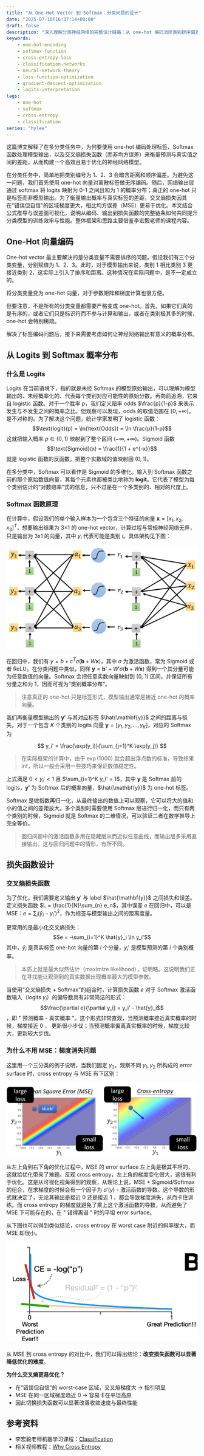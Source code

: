 ```yaml
---
title: "从 One-Hot Vector 到 Softmax：分类问题的设计"
date: "2025-07-10T16:37:14+08:00"
draft: false
description: "深入理解分类神经网络的完整设计链路：从 one-hot 编码消除类别排序偏差，到 softmax 生成概率分布，再到交叉熵损失优化训练过程。通过数学推导和误差面可视化，全面解析分类任务中输出层设计的核心原理。"
keywords:
    - one-hot-encoding
    - softmax-function  
    - cross-entropy-loss
    - classification-networks
    - neural-network-theory
    - loss-function-optimization
    - gradient-descent-optimization
    - logits-interpretation
tags: 
    - one-hot
    - softmax
    - cross-entropy
    - classification
series: "hylee"
---
```


这篇博文解释了在多分类任务中，为何要使用 one-hot 编码处理标签、Softmax 函数处理模型输出，以及交叉熵损失函数（而非均方误差）来衡量预测与真实值之间的差距，从而构建一个高效且易于优化的神经网络模型。

<!--more-->

在分类任务中，简单地把类别编号为 1、2、3 会暗含距离和顺序偏差。为避免这一问题，我们首先使用 one-hot 向量对离散标签做无序编码。随后，网络输出层通过 softmax 将 logits 映射为 0-1 之间且和为 1 的概率分布；真正的 one-hot 只是标签而非模型输出。为了衡量输出概率与真实标签的差距，交叉熵损失因其在"错误但自信"的区域梯度更大，相比均方误差（MSE）更易于优化。本文结合公式推导与误差面可视化，说明从编码、输出到损失函数的完整链条如何共同提升分类模型的训练效率与性能。整体框架和思路主要借鉴李宏毅老师的课程内容。

## One-Hot 向量编码

One-hot vector 最主要解决的是分类变量不需要排序的问题。假设我们有三个分类变量，分别赋值为 1、2、3。此时，对于模型输出来说，类别 1 相比类别 3 更接近类别 2，这实际上引入了排序和距离。这种情况在实际问题中，是不一定成立的。

将分类变量变为 one-hot 向量，对于参数矩阵和梯度计算也很方便。

但要注意，不是所有的分类变量都需要严格变成 one-hot。首先，如果它们真的是有序的，或者它们只是标识符而不参与计算和输出，或者在类别极其多的时候，one-hot 会特别稀疏。

解决了标签编码问题后，接下来需要考虑如何让神经网络输出有意义的概率分布。

## 从 Logits 到 Softmax 概率分布

### 什么是 Logits

Logits 在当前语境下，指的就是未经 Softmax 的模型原始输出，可以理解为模型输出的、未经概率化的、代表每个类别对应可能性的原始分数。再向前追溯，它来自 logistic 函数。对于一个胜率 $p$，我们定义赔率 odds $\frac{p}{1-p}$ 来表示发生与不发生之间的概率之比。但观察可以发现，odds 的取值范围在 $[0, +\infty]$，是不对称的。为了解决这个问题，统计学家发明了 logistic 函数：$$\text{logit}(p) = \ln(\text{Odds}) = \ln \frac{p}{1-p}$$这就把输入概率 $p \in (0,1)$ 映射到了整个区间 $(-\infty, +\infty)$。Sigmoid 函数 $$\text{Sigmoid}(x) = \frac{1}{1 + e^{-x}}$$ 就是 logistic 函数的反函数，把整个实数域的值映射回 $(0,1)$。

在多分类中，Softmax 可以看作是 Sigmoid 的多维化。输入到 Softmax 函数之前的那个原始数值向量，其每个元素也都被类比地称为 **logit**。它代表了模型为每个类别估计的“对数赔率”式的信息，只不过是在一个多类别的、相对的尺度上。

### Softmax 函数原理

在计算中，假设我们的单个输入样本为一个包含三个特征的向量 $\mathbf{x} = [x_1, x_2, x_3]^T$，想要输出结果为 3×1 的 one-hot vector，计算过程与常规神经网络无异，只是输出为 3x1 的向量，其中 $y_i$ 代表可能是类别 $i$。具体架构见下图：

![l04-classification-20250709203643350](l04-classification-20250709203643350.png)

在回归中，我们有 $y = b + c^T\sigma(\mathbf{b} + W\mathbf{x})$，其中 $\sigma$ 为激活函数，常为 Sigmoid 或者 ReLU。在分类问题中类似，同样 $\mathbf{y} = \mathbf{b'} + W'\sigma(\mathbf{b} + W\mathbf{x})$ 得到一个其分量可能为任意数值的向量。Softmax 会把任意实数向量映射到 (0, 1) 区间，并保证所有分量之和为 1，因而可视为“类别概率分布”。

> 注意真正的 one-hot 只是标签形式，模型输出通常是接近 one-hot 的概率向量。

我们再衡量模型输出的 $\mathbf{y'}$ 与其对应标签 $\hat{\mathbf{y}}$ 之间的距离与损失。对于一个包含 $K$ 个类别的 logits 向量 $\mathbf{y} = [y_1, y_2, \ldots, y_K]$，对应的 $\text{Softmax}$ 为

$$
y_i' = \frac{\exp(y_i)}{\sum_{j=1}^K \exp(y_j)}
$$

> 在实际框架的计算中，由于 $\exp(1000)$ 就会超出浮点数的标准，导致结果 inf，所以一般会采用一些技巧来保证数值稳定性。

上式满足 $0 < y_i' < 1$ 且 $\sum_{i=1}^K y_i' = 1$，其中 $\mathbf{y}$ 是 Softmax 前的 logits，$\mathbf{y'}$ 为 Softmax 后的概率向量，$\hat{\mathbf{y}}$ 为 one-hot 标签。

Softmax 是做指数再归一化，从最终输出的数值上可以观察，它可以将大的值和小的值之间的差距放大。多个类别时需要使用 Softmax 层进行归一化，而只有两个类别的时候，Sigmoid 就是 Softmax 的二维情况，可以验证二者在数学推导上完全等价。

> 回归问题中的激活函数多用在隐藏层从而近似任意曲线，而输出层多采用直接输出。这与回归问题中的情形，有所不同。

## 损失函数设计

### 交叉熵损失函数

为了优化，我们需要定义输出 $\mathbf{y}'$ 与 label $\hat{\mathbf{y}}$ 之间损失和误差。定义损失函数 $L = \frac{1}{N}\sum_{n} e_n$，其中误差 $e$ 在回归中，可以是 MSE：$e = \sum_{i} (\hat{y}_i - y_i')^2$，作为标签与模型输出之间的距离度量。

更常用的是最小化交叉熵损失：$$e = -\sum_{i=1}^K \hat{y}_i \ln y_i'$$其中，$\hat{y}_i$ 是真实标签 one-hot 向量的第 $i$ 个分量，$y_i'$ 是模型预测的第 $i$ 个类别概率。

> 本质上就是最大似然估计（maximize likelihood），证明略。这说明我们正在寻找能让观测到的真实数据出现概率最大的模型参数。

当使用“交叉熵损失 + Softmax”的组合时，计算损失函数 $e$ 对于 Softmax 激活函数输入（logits $y_i$）的偏导数具有非常简洁的形式：$$\frac{\partial e}{\partial y_i} = y_i' - \hat{y}_i$$，即 " 预测概率 - 真实概率 "。这个形式非常直观，当预测概率接近真实概率的时候，梯度接近 0 ， 更新很小步伐；当预测概率偏离真实概率的时候，梯度比较大，更新较大步伐。

### 为什么不用 MSE：梯度消失问题

这里用一个三分类的例子说明，当我们固定 $y_3$，观察不同 $y_1, y_2$ 所构成的 error surface 时，cross entropy 与 MSE 有下区别：

![l04-classification-20250710154342106](l04-classification-20250710154342106.png)

从左上角到右下角的优化过程中，MSE 的 error surface 左上角是极其平坦的，这就给优化带来了难题。反观 cross entropy，左上角的梯度变化很大，这很有利于优化。这是从可视化视角得到的观察，从理论上说，MSE + Sigmoid/Softmax 的组合，在求梯度的时候会有一个因子为 $\sigma'(y)$ - 激活函数的导数。这个导数的形式就决定了，无论其输出是接近 0 还是接近 1 ，都会导致梯度消失，从而卡住训练。而 cross entropy 的梯度就避免了乘上这个激活函数的导数，从而避免了 MSE 下可能存在的，在 " 错得离谱 " 时的平坦 error surface。

从下图也可以得到类似结论，cross entropy 在 worst case 附近的斜率很大，而 MSE 却很小。

![l04-classification-20250710160718631](l04-classification-20250710160718631.png)

从 MSE 到 cross entropy 的对比中，我们可以得出结论：**改变损失函数可以显著降低优化的难度**。

**为什么交叉熵更易优化？**

- 在“错误但自信”的 worst-case 区域，交叉熵梯度大 → 指引明显
- MSE 在同一区域梯度趋近 0 → 容易卡在平坦高原
- 因此切换损失函数可以显著改善收敛速度与最终性能

## 参考资料

- 李宏毅老师机器学习课程：[Classification](https://speech.ee.ntu.edu.tw/~hylee/ml/ml2021-course-data/classification_v2.pdf)
- 相关视频教程：[Why Cross Entropy](https://www.youtube.com/watch?v=6ArSys5qHAU)
